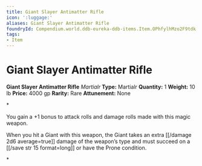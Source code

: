 ```yaml
---
title: Giant Slayer Antimatter Rifle
icon: ':luggage:'
aliases: Giant Slayer Antimatter Rifle
foundryId: Compendium.world.ddb-eureka-ddb-items.Item.OPhfylhMzo2F9tdk
tags:
- Item
---
```


# Giant Slayer Antimatter Rifle

**Giant Slayer Antimatter Rifle**
_Martialr_
**Type:** Martialr
**Quantity:** 1
**Weight:** 10 lb
**Price:** 4000 gp
**Rarity:** Rare
**Attunement:** None

*<p>You gain a +1 bonus to attack rolls and damage rolls made with this magic weapon.

When you hit a Giant with this weapon, the Giant takes an extra  [[/damage 2d6 average=true]] damage of the weapon’s type and must succeed on a [[/save str 15 format=long]] or have the Prone condition.</p>*